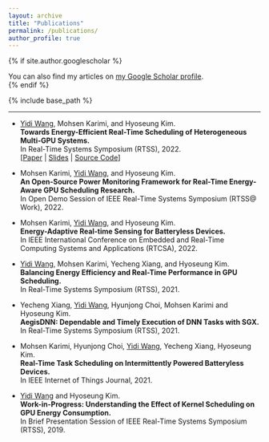 ```yaml
---
layout: archive
title: "Publications"
permalink: /publications/
author_profile: true
---
```


{% if site.author.googlescholar %}
  <div class="wordwrap">You can also find my articles on <a href="{{site.author.googlescholar}}">my Google Scholar profile</a>.</div>
{% endif %}

{% include base_path %}

<!-- {% for post in site.publications reversed %}
  {% include archive-single.html %}
{% endfor %} -->

---
* <u>Yidi Wang</u>, Mohsen Karimi, and Hyoseung Kim. \
    **Towards Energy-Efficient Real-Time Scheduling of Heterogeneous Multi-GPU Systems.** \
    In Real-Time Systems Symposium (RTSS), 2022. \
    [[Paper](files/wang2022rtss-sbeet-mg.pdf) | [Slides](files/slides_wang2022rtss-sbeet-mg.pdf) | [Source Code](https://github.com/rtenlab/sBEET-mg)]

* Mohsen Karimi, <u>Yidi Wang</u>, and Hyoseung Kim. \
    **An Open-Source Power Monitoring Framework for Real-Time Energy-Aware GPU Scheduling Research.** \
    In Open Demo Session of IEEE Real-Time Systems Symposium (RTSS@ Work), 2022.

* Mohsen Karimi, <u>Yidi Wang</u>, and Hyoseung Kim. \
    **Energy-Adaptive Real-time Sensing for Batteryless Devices.** \
    In IEEE International Conference on Embedded and Real-Time Computing Systems and Applications (RTCSA), 2022.

* <u>Yidi Wang</u>, Mohsen Karimi, Yecheng Xiang, and Hyoseung Kim. \
    **Balancing Energy Efficiency and Real-Time Performance in GPU Scheduling.** \
    In Real-Time Systems Symposium (RTSS), 2021.

* Yecheng Xiang, <u>Yidi Wang</u>, Hyunjong Choi, Mohsen Karimi and Hyoseung Kim. \
    **AegisDNN: Dependable and Timely Execution of DNN Tasks with SGX.**
    In Real-Time Systems Symposium (RTSS), 2021.

* Mohsen Karimi, Hyunjong Choi, <u>Yidi Wang</u>, Yecheng Xiang, Hyoseung Kim. \
    **Real-Time Task Scheduling on Intermittently Powered Batteryless Devices.** \
    In IEEE Internet of Things Journal, 2021.

* <u>Yidi Wang</u> and Hyoseung Kim. \
    **Work-in-Progress: Understanding the Effect of Kernel Scheduling on GPU Energy Consumption.** \
    In Brief Presentation Session of IEEE Real-Time Systems Symposium (RTSS), 2019.